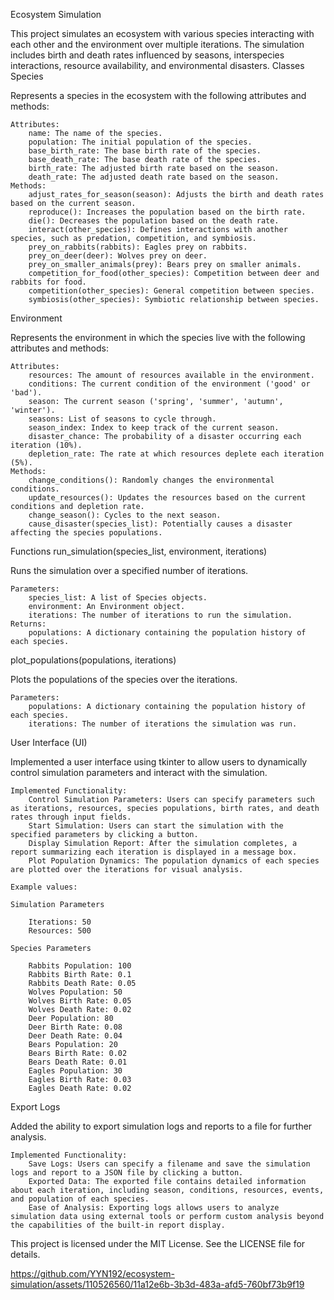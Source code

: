 Ecosystem Simulation

This project simulates an ecosystem with various species interacting with each other and the environment over multiple iterations. The simulation includes birth and death rates influenced by seasons, interspecies interactions, resource availability, and environmental disasters.
Classes
Species

Represents a species in the ecosystem with the following attributes and methods:

    Attributes:
        name: The name of the species.
        population: The initial population of the species.
        base_birth_rate: The base birth rate of the species.
        base_death_rate: The base death rate of the species.
        birth_rate: The adjusted birth rate based on the season.
        death_rate: The adjusted death rate based on the season.
    Methods:
        adjust_rates_for_season(season): Adjusts the birth and death rates based on the current season.
        reproduce(): Increases the population based on the birth rate.
        die(): Decreases the population based on the death rate.
        interact(other_species): Defines interactions with another species, such as predation, competition, and symbiosis.
        prey_on_rabbits(rabbits): Eagles prey on rabbits.
        prey_on_deer(deer): Wolves prey on deer.
        prey_on_smaller_animals(prey): Bears prey on smaller animals.
        competition_for_food(other_species): Competition between deer and rabbits for food.
        competition(other_species): General competition between species.
        symbiosis(other_species): Symbiotic relationship between species.

Environment

Represents the environment in which the species live with the following attributes and methods:

    Attributes:
        resources: The amount of resources available in the environment.
        conditions: The current condition of the environment ('good' or 'bad').
        season: The current season ('spring', 'summer', 'autumn', 'winter').
        seasons: List of seasons to cycle through.
        season_index: Index to keep track of the current season.
        disaster_chance: The probability of a disaster occurring each iteration (10%).
        depletion_rate: The rate at which resources deplete each iteration (5%).
    Methods:
        change_conditions(): Randomly changes the environmental conditions.
        update_resources(): Updates the resources based on the current conditions and depletion rate.
        change_season(): Cycles to the next season.
        cause_disaster(species_list): Potentially causes a disaster affecting the species populations.

Functions
run_simulation(species_list, environment, iterations)

Runs the simulation over a specified number of iterations.

    Parameters:
        species_list: A list of Species objects.
        environment: An Environment object.
        iterations: The number of iterations to run the simulation.
    Returns:
        populations: A dictionary containing the population history of each species.

plot_populations(populations, iterations)

Plots the populations of the species over the iterations.

    Parameters:
        populations: A dictionary containing the population history of each species.
        iterations: The number of iterations the simulation was run.

User Interface (UI)

Implemented a user interface using tkinter to allow users to dynamically control simulation parameters and interact with the simulation.

    Implemented Functionality:
        Control Simulation Parameters: Users can specify parameters such as iterations, resources, species populations, birth rates, and death rates through input fields.
        Start Simulation: Users can start the simulation with the specified parameters by clicking a button.
        Display Simulation Report: After the simulation completes, a report summarizing each iteration is displayed in a message box.
        Plot Population Dynamics: The population dynamics of each species are plotted over the iterations for visual analysis.
        
    Example values:
    
    Simulation Parameters

        Iterations: 50
        Resources: 500

    Species Parameters

        Rabbits Population: 100
        Rabbits Birth Rate: 0.1
        Rabbits Death Rate: 0.05
        Wolves Population: 50
        Wolves Birth Rate: 0.05
        Wolves Death Rate: 0.02
        Deer Population: 80
        Deer Birth Rate: 0.08
        Deer Death Rate: 0.04
        Bears Population: 20
        Bears Birth Rate: 0.02
        Bears Death Rate: 0.01
        Eagles Population: 30
        Eagles Birth Rate: 0.03
        Eagles Death Rate: 0.02

Export Logs

Added the ability to export simulation logs and reports to a file for further analysis.

    Implemented Functionality:
        Save Logs: Users can specify a filename and save the simulation logs and report to a JSON file by clicking a button.
        Exported Data: The exported file contains detailed information about each iteration, including season, conditions, resources, events, and population of each species.
        Ease of Analysis: Exporting logs allows users to analyze simulation data using external tools or perform custom analysis beyond the capabilities of the built-in report display.


This project is licensed under the MIT License. See the LICENSE file for details.



https://github.com/YYN192/ecosystem-simulation/assets/110526560/11a12e6b-3b3d-483a-afd5-760bf73b9f19

